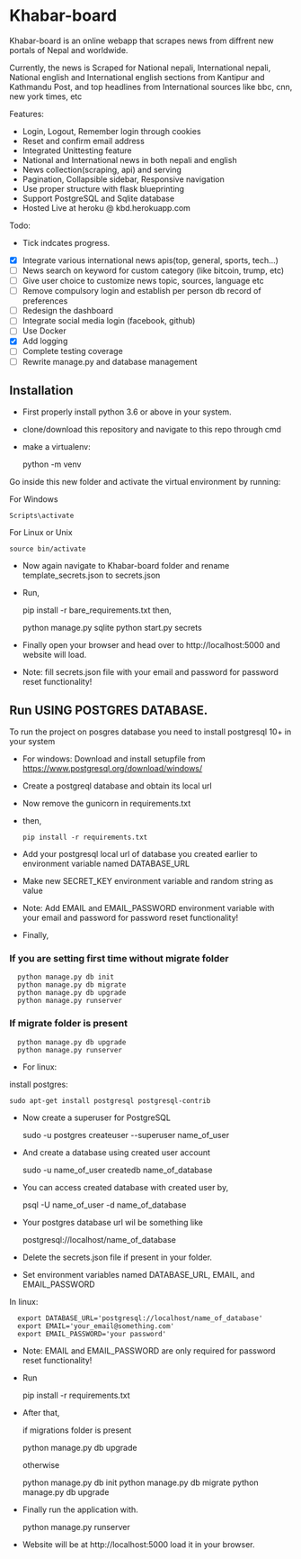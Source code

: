 # Khabar-board
Khabar-board is an online webapp that scrapes news from diffrent new portals of Nepal and worldwide.

Currently, the news is Scraped for National nepali,
International nepali, National english and International english sections from Kantipur and Kathmandu Post, and top headlines from International sources like bbc, cnn, new york times, etc

Features:

* Login, Logout, Remember login through cookies
* Reset and confirm email address
* Integrated Unittesting feature
* National and International news in both nepali and english
* News collection(scraping, api) and serving
* Pagination, Collapsible sidebar, Responsive navigation
* Use proper structure with flask blueprinting
* Support PostgreSQL and Sqlite database
* Hosted Live at heroku @ kbd.herokuapp.com

Todo:
* Tick indcates progress.
- [x] Integrate various international news apis(top, general, sports, tech...)
- [ ] News search on keyword for custom category (like bitcoin, trump, etc)
- [ ] Give user choice to customize news topic, sources, language etc
- [ ] Remove compulsory login and establish per person db record of preferences
- [ ] Redesign the dashboard
- [ ] Integrate social media login (facebook, github)
- [ ] Use Docker
- [x] Add logging
- [ ] Complete testing coverage
- [ ] Rewrite manage.py and database management

## Installation
* First properly install python 3.6 or above in your system.
* clone/download this repository and navigate to this repo through cmd
* make a virtualenv:

    python -m venv <name>

Go inside this new folder and activate the virtual environment by running:

For Windows

    Scripts\activate
For Linux or Unix

    source bin/activate

* Now again navigate to Khabar-board folder and rename template_secrets.json to secrets.json

* Run,

    pip install -r bare_requirements.txt
then,

    python manage.py sqlite
    python start.py secrets

* Finally open your browser and head over to http://localhost:5000 and website will load.

* Note: fill secrets.json file with your email and password for password reset functionality!


## Run USING POSTGRES DATABASE.

To run the project on posgres database you need to install postgresql 10+ in your system

* For windows:
Download and install setupfile from https://www.postgresql.org/download/windows/

* Create a postgreql database and obtain its local url
* Now remove the gunicorn in requirements.txt
* then,

      pip install -r requirements.txt

* Add your postgresql local url of database you created earlier to environment variable named DATABASE_URL
* Make new SECRET_KEY environment variable and random string as value

* Note: Add EMAIL and EMAIL_PASSWORD environment variable with your email and password for password reset functionality!

* Finally,
###  If you are setting first time without migrate folder
      python manage.py db init
      python manage.py db migrate
      python manage.py db upgrade
      python manage.py runserver

###  If migrate folder is present
      python manage.py db upgrade
      python manage.py runserver

* For linux:

install postgres:

    sudo apt-get install postgresql postgresql-contrib

* Now create a superuser for PostgreSQL

    sudo -u postgres createuser --superuser name_of_user

* And create a database using created user account

    sudo -u name_of_user createdb name_of_database

* You can access created database with created user by,

    psql -U name_of_user -d name_of_database

* Your postgres database url wil be something like

    postgresql://localhost/name_of_database

* Delete the secrets.json file if present in your folder.

* Set environment variables named DATABASE_URL, EMAIL, and EMAIL_PASSWORD

In linux:

      export DATABASE_URL='postgresql://localhost/name_of_database'
      export EMAIL='your_email@something.com'
      export EMAIL_PASSWORD='your password'

  * Note: EMAIL and EMAIL_PASSWORD are only required for password reset functionality!

* Run

    pip install -r requirements.txt

* After that,

  if migrations folder is present

    python manage.py db upgrade

  otherwise

    python manage.py db init
    python manage.py db migrate
    python manage.py db upgrade

* Finally run the application with.

    python manage.py runserver

* Website will be at http://localhost:5000 load it in your browser.
